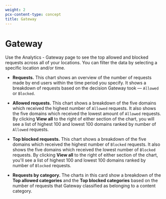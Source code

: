 ```yaml
---
weight: 2
pcx-content-type: concept
title: Gateway
---
```


# Gateway

Use the Analytics - Gateway page to see the top allowed and blocked requests across all of your locations. You can filter the data by selecting a specific location and/or time.

- **Requests.** This chart shows an overview of the number of requests made by end users within the time period you specify. It shows a breakdown of requests based on the decision Gateway took — `Allowed` or `Blocked`.

- **Allowed requests.** This chart shows a breakdown of the five domains which received the highest number of `Allowed` requests. It also shows the five domains which received the lowest amount of `Allowed` requests. By clicking **View all** to the right of either section of the chart, you will see a list of highest 100 and lowest 100 domains ranked by number of `Allowed` requests.

- **Top blocked requests.** This chart shows a breakdown of the five domains which received the highest number of `Blocked` requests. It also shows the five domains which received the lowest number of `Blocked` requests. By clicking **View all** to the right of either section of the chart, you'll see a list of highest 100 and lowest 100 domains ranked by number of `Blocked` requests.

- **Requests by category.** The charts in this card show a breakdown of the **Top allowed categories** and the **Top blocked categories** based on the number of requests that Gateway classified as belonging to a content category.